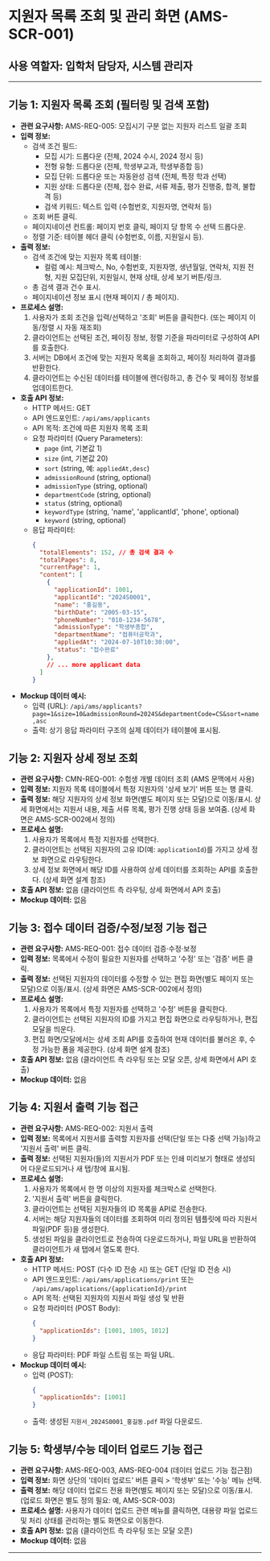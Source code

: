 # 지원자 목록 조회 및 관리 화면 (AMS-SCR-001)

## 사용 역할자: 입학처 담당자, 시스템 관리자

---

## 기능 1: 지원자 목록 조회 (필터링 및 검색 포함)

-   **관련 요구사항:** AMS-REQ-005: 모집시기 구분 없는 지원자 리스트 일괄 조회
-   **입력 정보:**
    -   검색 조건 필드:
        -   모집 시기: 드롭다운 (전체, 2024 수시, 2024 정시 등)
        -   전형 유형: 드롭다운 (전체, 학생부교과, 학생부종합 등)
        -   모집 단위: 드롭다운 또는 자동완성 검색 (전체, 특정 학과 선택)
        -   지원 상태: 드롭다운 (전체, 접수 완료, 서류 제출, 평가 진행중, 합격, 불합격 등)
        -   검색 키워드: 텍스트 입력 (수험번호, 지원자명, 연락처 등)
    -   조회 버튼 클릭.
    -   페이지네이션 컨트롤: 페이지 번호 클릭, 페이지 당 항목 수 선택 드롭다운.
    -   정렬 기준: 테이블 헤더 클릭 (수험번호, 이름, 지원일시 등).
-   **출력 정보:**
    -   검색 조건에 맞는 지원자 목록 테이블:
        -   컬럼 예시: 체크박스, No, 수험번호, 지원자명, 생년월일, 연락처, 지원 전형, 지원 모집단위, 지원일시, 현재 상태, 상세 보기 버튼/링크.
    -   총 검색 결과 건수 표시.
    -   페이지네이션 정보 표시 (현재 페이지 / 총 페이지).
-   **프로세스 설명:**
    1.  사용자가 조회 조건을 입력/선택하고 '조회' 버튼을 클릭한다. (또는 페이지 이동/정렬 시 자동 재조회)
    2.  클라이언트는 선택된 조건, 페이징 정보, 정렬 기준을 파라미터로 구성하여 API를 호출한다.
    3.  서버는 DB에서 조건에 맞는 지원자 목록을 조회하고, 페이징 처리하여 결과를 반환한다.
    4.  클라이언트는 수신된 데이터를 테이블에 렌더링하고, 총 건수 및 페이징 정보를 업데이트한다.
-   **호출 API 정보:**
    -   HTTP 메서드: GET
    -   API 엔드포인트: `/api/ams/applicants`
    -   API 목적: 조건에 따른 지원자 목록 조회
    -   요청 파라미터 (Query Parameters):
        -   `page` (int, 기본값 1)
        -   `size` (int, 기본값 20)
        -   `sort` (string, 예: `appliedAt,desc`)
        -   `admissionRound` (string, optional)
        -   `admissionType` (string, optional)
        -   `departmentCode` (string, optional)
        -   `status` (string, optional)
        -   `keywordType` (string, 'name', 'applicantId', 'phone', optional)
        -   `keyword` (string, optional)
    -   응답 파라미터:
        ```json
        {
          "totalElements": 152, // 총 검색 결과 수
          "totalPages": 8,
          "currentPage": 1,
          "content": [
            {
              "applicationId": 1001,
              "applicantId": "2024S0001",
              "name": "홍길동",
              "birthDate": "2005-03-15",
              "phoneNumber": "010-1234-5678",
              "admissionType": "학생부종합",
              "departmentName": "컴퓨터공학과",
              "appliedAt": "2024-07-10T10:30:00",
              "status": "접수완료"
            },
            // ... more applicant data
          ]
        }
        ```
-   **Mockup 데이터 예시:**
    -   입력 (URL): `/api/ams/applicants?page=1&size=10&admissionRound=2024S&departmentCode=CS&sort=name,asc`
    -   출력: 상기 응답 파라미터 구조의 실제 데이터가 테이블에 표시됨.

## 기능 2: 지원자 상세 정보 조회

-   **관련 요구사항:** CMN-REQ-001: 수험생 개별 데이터 조회 (AMS 문맥에서 사용)
-   **입력 정보:** 지원자 목록 테이블에서 특정 지원자의 '상세 보기' 버튼 또는 행 클릭.
-   **출력 정보:** 해당 지원자의 상세 정보 화면(별도 페이지 또는 모달)으로 이동/표시. 상세 화면에서는 지원서 내용, 제출 서류 목록, 평가 진행 상태 등을 보여줌. (상세 화면은 AMS-SCR-002에서 정의)
-   **프로세스 설명:**
    1.  사용자가 목록에서 특정 지원자를 선택한다.
    2.  클라이언트는 선택된 지원자의 고유 ID(예: `applicationId`)를 가지고 상세 정보 화면으로 라우팅한다.
    3.  상세 정보 화면에서 해당 ID를 사용하여 상세 데이터를 조회하는 API를 호출한다. (상세 화면 설계 참조)
-   **호출 API 정보:** 없음 (클라이언트 측 라우팅, 상세 화면에서 API 호출)
-   **Mockup 데이터:** 없음

## 기능 3: 접수 데이터 검증/수정/보정 기능 접근

-   **관련 요구사항:** AMS-REQ-001: 접수 데이터 검증·수정·보정
-   **입력 정보:** 목록에서 수정이 필요한 지원자를 선택하고 '수정' 또는 '검증' 버튼 클릭.
-   **출력 정보:** 선택된 지원자의 데이터를 수정할 수 있는 편집 화면(별도 페이지 또는 모달)으로 이동/표시. (상세 화면은 AMS-SCR-002에서 정의)
-   **프로세스 설명:**
    1.  사용자가 목록에서 특정 지원자를 선택하고 '수정' 버튼을 클릭한다.
    2.  클라이언트는 선택된 지원자의 ID를 가지고 편집 화면으로 라우팅하거나, 편집 모달을 띄운다.
    3.  편집 화면/모달에서는 상세 조회 API를 호출하여 현재 데이터를 불러온 후, 수정 가능한 폼을 제공한다. (상세 화면 설계 참조)
-   **호출 API 정보:** 없음 (클라이언트 측 라우팅 또는 모달 오픈, 상세 화면에서 API 호출)
-   **Mockup 데이터:** 없음

## 기능 4: 지원서 출력 기능 접근

-   **관련 요구사항:** AMS-REQ-002: 지원서 출력
-   **입력 정보:** 목록에서 지원서를 출력할 지원자를 선택(단일 또는 다중 선택 가능)하고 '지원서 출력' 버튼 클릭.
-   **출력 정보:** 선택된 지원자(들)의 지원서가 PDF 또는 인쇄 미리보기 형태로 생성되어 다운로드되거나 새 탭/창에 표시됨.
-   **프로세스 설명:**
    1.  사용자가 목록에서 한 명 이상의 지원자를 체크박스로 선택한다.
    2.  '지원서 출력' 버튼을 클릭한다.
    3.  클라이언트는 선택된 지원자들의 ID 목록을 API로 전송한다.
    4.  서버는 해당 지원자들의 데이터를 조회하여 미리 정의된 템플릿에 따라 지원서 파일(PDF 등)을 생성한다.
    5.  생성된 파일을 클라이언트로 전송하여 다운로드하거나, 파일 URL을 반환하여 클라이언트가 새 탭에서 열도록 한다.
-   **호출 API 정보:**
    -   HTTP 메서드: POST (다수 ID 전송 시) 또는 GET (단일 ID 전송 시)
    -   API 엔드포인트: `/api/ams/applications/print` 또는 `/api/ams/applications/{applicationId}/print`
    -   API 목적: 선택된 지원자의 지원서 파일 생성 및 반환
    -   요청 파라미터 (POST Body):
        ```json
        {
          "applicationIds": [1001, 1005, 1012]
        }
        ```
    -   응답 파라미터: PDF 파일 스트림 또는 파일 URL.
-   **Mockup 데이터 예시:**
    -   입력 (POST):
        ```json
        {
          "applicationIds": [1001]
        }
        ```
    -   출력: 생성된 `지원서_2024S0001_홍길동.pdf` 파일 다운로드.

## 기능 5: 학생부/수능 데이터 업로드 기능 접근

-   **관련 요구사항:** AMS-REQ-003, AMS-REQ-004 (데이터 업로드 기능 접근점)
-   **입력 정보:** 화면 상단의 '데이터 업로드' 버튼 클릭 > '학생부' 또는 '수능' 메뉴 선택.
-   **출력 정보:** 해당 데이터 업로드 전용 화면(별도 페이지 또는 모달)으로 이동/표시. (업로드 화면은 별도 정의 필요: 예, AMS-SCR-003)
-   **프로세스 설명:** 사용자가 데이터 업로드 관련 메뉴를 클릭하면, 대용량 파일 업로드 및 처리 상태를 관리하는 별도 화면으로 이동한다.
-   **호출 API 정보:** 없음 (클라이언트 측 라우팅 또는 모달 오픈)
-   **Mockup 데이터:** 없음

---


